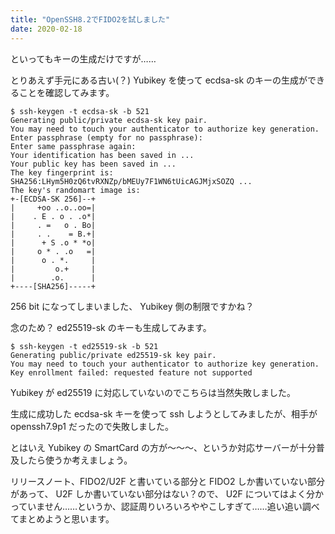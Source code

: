 ```yaml
---
title: "OpenSSH8.2でFIDO2を試しました"
date: 2020-02-18
---
```


といってもキーの生成だけですが……

とりあえず手元にある古い(？) Yubikey を使って ecdsa-sk のキーの生成ができることを確認してみます。

```shell script
$ ssh-keygen -t ecdsa-sk -b 521
Generating public/private ecdsa-sk key pair.
You may need to touch your authenticator to authorize key generation.
Enter passphrase (empty for no passphrase): 
Enter same passphrase again: 
Your identification has been saved in ...
Your public key has been saved in ...
The key fingerprint is:
SHA256:LHym5H0zQ6tvRXNZp/bMEUy7F1WN6tUicAGJMjxSOZQ ...
The key's randomart image is:
+-[ECDSA-SK 256]--+
|     +oo ..o..oo=|
|    . E . o . .o*|
|     . =   o . Bo|
|     . .    = B.+|
|      + S .o * *o|
|     o * . .o   =|
|      o . *.     |
|         o.+     |
|        .o.      |
+----[SHA256]-----+
```

256 bit になってしまいました、 Yubikey 側の制限ですかね？

念のため？ ed25519-sk のキーも生成してみます。

```shell script
$ ssh-keygen -t ed25519-sk -b 521
Generating public/private ed25519-sk key pair.
You may need to touch your authenticator to authorize key generation.
Key enrollment failed: requested feature not supported
```

Yubikey が ed25519 に対応していないのでこちらは当然失敗しました。

生成に成功した ecdsa-sk キーを使って ssh しようとしてみましたが、相手が openssh7.9p1 だったので失敗しました。

とはいえ Yubikey の SmartCard の方が〜〜〜、というか対応サーバーが十分普及したら使うか考えましょう。

リリースノート、FIDO2/U2F と書いている部分と FIDO2 しか書いていない部分があって、 U2F しか書いていない部分はない？ので、
U2F についてはよく分かっていません……というか、認証周りいろいろややこしすぎて……追い追い調べてまとめようと思います。

